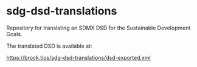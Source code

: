 # sdg-dsd-translations

Repository for translating an SDMX DSD for the Sustainable Development Goals.

The translated DSD is available at:

https://brock.tips/sdg-dsd-translations/dsd-exported.xml
